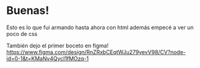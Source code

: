 # Buenas! 
Esto es lo que fui armando hasta ahora con html además empecé a ver un poco de css

También dejo el primer boceto en figma!
https://www.figma.com/design/RnZRxbCEqtWJu279yevV98/CV?node-id=0-1&t=KMaNv4QycI1fMOzq-1

